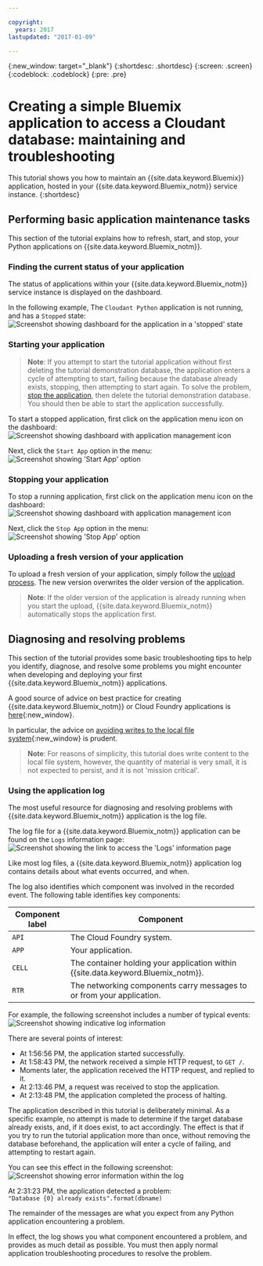 ```yaml
---

copyright:
  years: 2017
lastupdated: "2017-01-09"

---
```


{:new_window: target="_blank"}
{:shortdesc: .shortdesc}
{:screen: .screen}
{:codeblock: .codeblock}
{:pre: .pre}

# Creating a simple Bluemix application to access a Cloudant database: maintaining and troubleshooting

This tutorial shows you how to maintain an
{{site.data.keyword.Bluemix}} application,
hosted in your {{site.data.keyword.Bluemix_notm}} service instance.
{:shortdesc}

<div id="maintenance"></div>

## Performing basic application maintenance tasks

This section of the tutorial explains how to refresh,
start,
and stop,
your Python applications on {{site.data.keyword.Bluemix_notm}}.

### Finding the current status of your application

The status of applications within your
{{site.data.keyword.Bluemix_notm}} service instance is displayed on the dashboard.

In the following example,
The `Cloudant Python` application is not running,
and has a `Stopped` state:<br/>
![Screenshot showing dashboard for the application in a 'stopped' state](images/img0037.png)

### Starting your application

>   **Note**: If you attempt to start the tutorial application
    without first deleting the tutorial demonstration database,
    the application enters a cycle of attempting to start,
    failing because the database already exists,
    stopping,
    then attempting to start again.
    To solve the problem,
    [stop the application](#stopping-your-application),
    then delete the tutorial demonstration database.
    You should then be able to start the application successfully.

To start a stopped application,
first click on the application menu icon on the dashboard:<br/>
![Screenshot showing dashboard with application management icon](images/img0038.png)

Next,
click the `Start App` option in the menu:<br/>
![Screenshot showing 'Start App' option](images/img0039.png)

### Stopping your application

To stop a running application,
first click on the application menu icon on the dashboard:<br/>
![Screenshot showing dashboard with application management icon](images/img0040.png)

Next,
click the `Stop App` option in the menu:<br/>
![Screenshot showing 'Stop App' option](images/img0041.png)

<div id="troubleshooting"></div>

### Uploading a fresh version of your application

To upload a fresh version of your application,
simply follow the [upload process](create_bmxapp_upload.html).
The new version overwrites the older version of the application.

>   **Note**: If the older version of the application is already running when you start the upload,
    {{site.data.keyword.Bluemix_notm}} automatically stops the application first.

## Diagnosing and resolving problems

This section of the tutorial provides some basic troubleshooting tips to help
you identify,
diagnose,
and resolve some problems you might encounter when developing and deploying
your first {{site.data.keyword.Bluemix_notm}} applications.

A good source of advice on best practice for creating {{site.data.keyword.Bluemix_notm}} or
Cloud Foundry applications is
[here](https://docs.cloudfoundry.org/devguide/deploy-apps/prepare-to-deploy.html){:new_window}.

In particular,
the advice on
[avoiding writes to the local file system](https://docs.cloudfoundry.org/devguide/deploy-apps/prepare-to-deploy.html#filesystem){:new_window}
is prudent.

>   **Note**: For reasons of simplicity,
    this tutorial does write content to the local file system,
    however,
    the quantity of material is very small,
    it is not expected to persist,
    and it is not 'mission critical'.

### Using the application log

The most useful resource for diagnosing and resolving problems with
{{site.data.keyword.Bluemix_notm}} application is the log file.

The log file for a {{site.data.keyword.Bluemix_notm}} application can be found on the `Logs` information page:<br/>
![Screenshot showing the link to access the 'Logs' information page](images/img0042.png)

Like most log files,
a {{site.data.keyword.Bluemix_notm}} application log contains details about what events occurred,
and when.

The log also identifies which component was involved in the recorded event.
The following table identifies key components:

Component label | Component
----------------|----------
`API`           | The Cloud Foundry system.
`APP`           | Your application.
`CELL`          | The container holding your application within {{site.data.keyword.Bluemix_notm}}.
`RTR`           | The networking components carry messages to or from your application.

For example,
the following screenshot includes a number of typical events:<br/>
![Screenshot showing indicative log information](images/img0043.png)

There are several points of interest:

-   At 1:56:56 PM, the application started successfully.
-   At 1:58:43 PM, the network received a simple HTTP request, to `GET /`.
-   Moments later, the application received the HTTP request, and replied to it.
-   At 2:13:46 PM, a request was received to stop the application.
-   At 2:13:48 PM, the application completed the process of halting.

The application described in this tutorial is deliberately minimal.
As a specific example,
no attempt is made to determine if the target database already exists,
and,
if it does exist,
to act accordingly.
The effect is that if you try to run the tutorial application more than once,
without removing the database beforehand,
the application will enter a cycle of failing,
and attempting to restart again.

You can see this effect in the following screenshot:<br/>
![Screenshot showing error information within the log](images/img0044.png)

At 2:31:23 PM,
the application detected a problem:<br/>
`"Database {0} already exists".format(dbname)`

The remainder of the messages are what you expect from any Python application encountering a problem.

In effect,
the log shows you what component encountered a problem,
and provides as much detail as possible.
You must then apply normal application troubleshooting procedures to resolve the problem.
